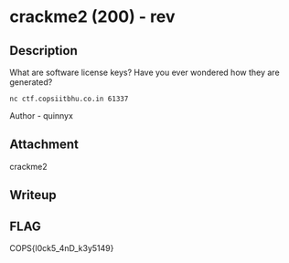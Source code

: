 # crackme2 (200) - rev

## Description
What are software license keys? Have you ever wondered how they are generated?

`nc ctf.copsiitbhu.co.in 61337`

Author - quinnyx

## Attachment
crackme2

## Writeup


## FLAG
COPS{l0ck5_4nD_k3y5149}

